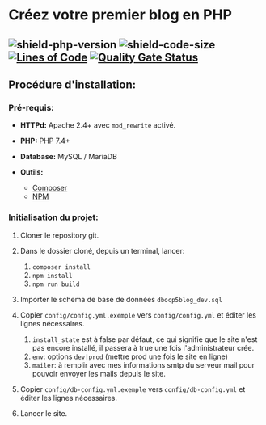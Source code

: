 # Créez votre premier blog en PHP

![shield-php-version](https://img.shields.io/badge/PHP%20Version-%5E7.4-007bff)  ![shield-code-size](https://img.shields.io/github/repo-size/amaurymn/p5-oc-blog-php) [![Lines of Code](https://sonarcloud.io/api/project_badges/measure?project=amaurymn_p5-oc-blog-php&metric=ncloc)](https://sonarcloud.io/dashboard?id=amaurymn_p5-oc-blog-php)  [![Quality Gate Status](https://sonarcloud.io/api/project_badges/measure?project=amaurymn_p5-oc-blog-php&metric=alert_status)](https://sonarcloud.io/dashboard?id=amaurymn_p5-oc-blog-php)
-----

## **Procédure d'installation:**

### **Pré-requis:**

* **HTTPd:** Apache 2.4+ avec `mod_rewrite` activé.
  
* **PHP:** PHP 7.4+
  
* **Database:** MySQL / MariaDB
  
* **Outils:**
    * [Composer](https://getcomposer.org/)
    * [NPM](https://www.npmjs.com/get-npm)

### **Initialisation du projet:**

1. Cloner le repository git.

2. Dans le dossier cloné, depuis un terminal, lancer:
    1. `composer install`
    2. `npm install`
    3. `npm run build`

3. Importer le schema de base de données `dbocp5blog_dev.sql`

4. Copier `config/config.yml.exemple` vers `config/config.yml` et éditer les lignes nécessaires.
    1. `install_state` est à false par défaut, ce qui signifie que le site n'est pas encore installé, il passera à true une fois l'administrateur crée.
    2. `env`: options `dev|prod`  (mettre prod une fois le site en ligne)
    3. `mailer`: à remplir avec mes informations smtp du serveur mail pour pouvoir envoyer les mails depuis le site.

5. Copier `config/db-config.yml.exemple` vers `config/db-config.yml` et éditer les lignes nécessaires.

6. Lancer le site.
